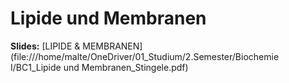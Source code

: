 # Lipide und Membranen
**Slides:** [LIPIDE & MEMBRANEN](file:///home/malte/OneDriver/01_Studium/2.Semester/Biochemie I/BC1_Lipide und Membranen_Stingele.pdf) 
